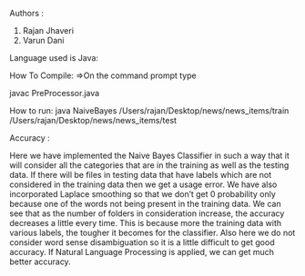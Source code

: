 Authors : 
1) Rajan Jhaveri
2) Varun Dani

Language used is Java:

How To Compile:
=>On the command prompt type 

javac PreProcessor.java


How to run:
java NaiveBayes /Users/rajan/Desktop/news/news_items/train /Users/rajan/Desktop/news/news_items/test

Accuracy : 

Here we have implemented the Naive Bayes Classifier in such a way that it will consider all the categories that are in the training as well as the testing data. If there will be files in testing data that have labels which are not considered in the training data then we get a usage error. We have also incorporated Laplace smoothing so that we don’t get 0 probability only because one of the words not being present in the training data. We can see that as the number of folders in consideration increase, the accuracy decreases a little every time. This is because more the training data with various labels, the tougher it becomes for the classifier. Also here we do not consider word sense disambiguation so it is a little difficult to get good accuracy. If Natural Language Processing is applied, we can get much better accuracy.
